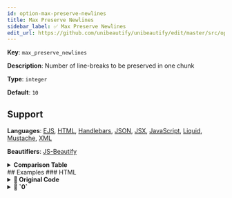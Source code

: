 ```yaml
---
id: option-max-preserve-newlines
title: Max Preserve Newlines
sidebar_label: ✅ Max Preserve Newlines
edit_url: https://github.com/unibeautify/unibeautify/edit/master/src/options.ts
---
```

**Key**: `max_preserve_newlines`

**Description**: Number of line-breaks to be preserved in one chunk

**Type**: `integer`

**Default**: `10`

## Support
**Languages**: [EJS](/docs/language-ejs.html), [HTML](/docs/language-html.html), [Handlebars](/docs/language-handlebars.html), [JSON](/docs/language-json.html), [JSX](/docs/language-jsx.html), [JavaScript](/docs/language-javascript.html), [Liquid](/docs/language-liquid.html), [Mustache](/docs/language-mustache.html), [XML](/docs/language-xml.html)

**Beautifiers**: [JS-Beautify](/docs/beautifier-js-beautify.html)

<details><summary><strong>Comparison Table</strong></summary>
| Language | [JS-Beautify](/docs/beautifier-js-beautify.html) |
| --- | --- |
| [EJS](/docs/language-ejs.html) | &#9989; |
| [HTML](/docs/language-html.html) | &#9989; |
| [Handlebars](/docs/language-handlebars.html) | &#9989; |
| [JSON](/docs/language-json.html) | &#9989; |
| [JSX](/docs/language-jsx.html) | &#9989; |
| [JavaScript](/docs/language-javascript.html) | &#9989; |
| [Liquid](/docs/language-liquid.html) | &#9989; |
| [Mustache](/docs/language-mustache.html) | &#9989; |
| [XML](/docs/language-xml.html) | &#9989; |
</details>
## Examples
### HTML
<details><summary><strong>🚧 Original Code</strong></summary>
```HTML
<html>



<body>























<script>


console.log("hello world");


</script>


</body>



</html>
```
</details>
<details><summary><strong>🔧 `0`</strong></summary>
Using [JS-Beautify](/docs/beautifier-js-beautify.html) beautifier:
```HTML
<html>

<body>
  <script>
    console.log("hello world");
  </script>
</body>

</html>
```
<details><summary>Configuration</summary>
A `.unibeautify.json` file would look like the following:
```json
{
  "HTML": {
    "indent_size": 2,
    "indent_char": " ",
    "max_preserve_newlines": 0
  }
}
```
</details>
<details><summary>Difference from original</summary>
```diff
Index: 0
===================================================================
--- 0	Original
+++ 0	Beautified
@@ -1,42 +1,9 @@
 <html>␊
 ␊
-␊
-␊
 <body>␊
-␊
-␊
-␊
-␊
-␊
-␊
-␊
-␊
-␊
-␊
-␊
-␊
-␊
-␊
-␊
-␊
-␊
-␊
-␊
-␊
-␊
-␊
-␊
-<script>␊
-␊
-␊
-console.log("hello␣world");␊
-␊
-␊
-</script>␊
-␊
-␊
+␣␣<script>␊
+␣␣␣␣console.log("hello␣world");␊
+␣␣</script>␊
 </body>␊
 ␊
-␊
-␊
 </html>
\ No newline at end of file

```
</details>
</details>
<details><summary><strong>🔧 `10`</strong></summary>
Using [JS-Beautify](/docs/beautifier-js-beautify.html) beautifier:
```HTML
<html>



<body>










  <script>
    console.log("hello world");
  </script>


</body>



</html>
```
<details><summary>Configuration</summary>
A `.unibeautify.json` file would look like the following:
```json
{
  "HTML": {
    "indent_size": 2,
    "indent_char": " ",
    "max_preserve_newlines": 10
  }
}
```
</details>
<details><summary>Difference from original</summary>
```diff
Index: 10
===================================================================
--- 10	Original
+++ 10	Beautified
@@ -12,30 +12,13 @@
 ␊
 ␊
 ␊
 ␊
+␣␣<script>␊
+␣␣␣␣console.log("hello␣world");␊
+␣␣</script>␊
 ␊
 ␊
-␊
-␊
-␊
-␊
-␊
-␊
-␊
-␊
-␊
-␊
-␊
-<script>␊
-␊
-␊
-console.log("hello␣world");␊
-␊
-␊
-</script>␊
-␊
-␊
 </body>␊
 ␊
 ␊
 ␊

```
</details>
</details>
<details><summary><strong>🔧 `20`</strong></summary>
Using [JS-Beautify](/docs/beautifier-js-beautify.html) beautifier:
```HTML
<html>



<body>




















  <script>
    console.log("hello world");
  </script>


</body>



</html>
```
<details><summary>Configuration</summary>
A `.unibeautify.json` file would look like the following:
```json
{
  "HTML": {
    "indent_size": 2,
    "indent_char": " ",
    "max_preserve_newlines": 20
  }
}
```
</details>
<details><summary>Difference from original</summary>
```diff
Index: 20
===================================================================
--- 20	Original
+++ 20	Beautified
@@ -22,20 +22,13 @@
 ␊
 ␊
 ␊
 ␊
+␣␣<script>␊
+␣␣␣␣console.log("hello␣world");␊
+␣␣</script>␊
 ␊
 ␊
-␊
-<script>␊
-␊
-␊
-console.log("hello␣world");␊
-␊
-␊
-</script>␊
-␊
-␊
 </body>␊
 ␊
 ␊
 ␊

```
</details>
</details>